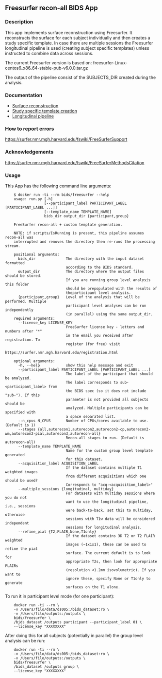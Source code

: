 ## Freesurfer recon-all BIDS App
### Description
This app implements surface reconstruction using Freesurfer. It reconstructs the surface for each subject individually and then
creates a study specific template. In case there are multiple sessions the Freesurfer longitudinal pipeline is used (creating subject specific templates) unless instructed to combine data across sessions.

The current Freesurfer version is based on: freesurfer-Linux-centos6_x86_64-stable-pub-v6.0.0.tar.gz

The output of the pipeline consist of the SUBJECTS_DIR created during the analysis.

### Documentation
 - [Surface reconstruction](https://surfer.nmr.mgh.harvard.edu/fswiki/recon-all)
 - [Study specific template creation](https://surfer.nmr.mgh.harvard.edu/fswiki/SurfaceRegAndTemplates#CreatingaregistrationtemplateinitializedwithFreeSurfertemplate.28DG.29)
 - [Longitudinal pipeline](https://surfer.nmr.mgh.harvard.edu/fswiki/LongitudinalProcessing)

### How to report errors
https://surfer.nmr.mgh.harvard.edu/fswiki/FreeSurferSupport

### Acknowledgements
https://surfer.nmr.mgh.harvard.edu/fswiki/FreeSurferMethodsCitation

### Usage
This App has the following command line arguments:

		$ docker run -ti --rm bids/freesurfer --help
		usage: run.py [-h]
		              [--participant_label PARTICIPANT_LABEL [PARTICIPANT_LABEL ...]]
		              [--template_name TEMPLATE_NAME]
		              bids_dir output_dir {participant,group}

		FreeSurfer recon-all + custom template generation.
		
		NOTE: if scripts/IsRunning is present, this pipeline assumes recon-all was
		interrupted and removes the directory then re-runs the processing stream.

		positional arguments:
		  bids_dir              The directory with the input dataset formatted
		                        according to the BIDS standard.
		  output_dir            The directory where the output files should be stored.
		                        If you are running group level analysis this folder
		                        should be prepopulated with the results of
		                        theparticipant level analysis.
		  {participant,group}   Level of the analysis that will be performed. Multiple
		                        participant level analyses can be run independently
		                        (in parallel) using the same output_dir.
		required arguments:
		  --license_key LICENSE_KEY
		                        FreeSurfer license key - letters and numbers after "*"
		                        in the email you received after registration. To
		                        register (for free) visit
		                        https://surfer.nmr.mgh.harvard.edu/registration.html
		
		optional arguments:
		  -h, --help            show this help message and exit
		  --participant_label PARTICIPANT_LABEL [PARTICIPANT_LABEL ...]
		                        The label of the participant that should be analyzed.
		                        The label corresponds to sub-<participant_label> from
		                        the BIDS spec (so it does not include "sub-"). If this
		                        parameter is not provided all subjects should be
		                        analyzed. Multiple participants can be specified with
		                        a space separated list.
		  --n_cpus N_CPUS       Number of CPUs/cores available to use. (Default is 1)
		  --stages {all,autorecon1,autorecon2,autorecon2-cp,autorecon2-wm,autorecon2-pial,autorecon3,autorecon-all}
		                        Recon-all stages to run. (Default is autorecon-all)
		  --template_name TEMPLATE_NAME
		                        Name for the custom group level template generated
		                        for this dataset.
		  --acquisition_label ACQUISITION_LABEL
                    			If the dataset contains multiple T1 weighted images
		                        from different acquisitions which one should be used?
		                        Corresponds to "acq-<acquisition_label>"
		  --multiple_sessions {longitudinal, multiday}
		                        For datasets with multiday sessions where you do not 
		                        want to use the longitudinal pipeline, i.e., sessions 
		                        were back-to-back, set this to multiday, otherwise 
		                        sessions with T1w data will be considered independent
		                        sessions for longitudinal analysis.
		  --refine_pial {T2,FLAIR,None,T1only}
		                        If the dataset contains 3D T2 or T2 FLAIR weighted 
		                        images (~1x1x1), these can be used to refine the pial
		                        surface. The current default is to look for
		                        appropriate T2s, then look for appropriate FLAIRs
		                        (resolution <1.2mm isovolumetric). If you want to
		                        ignore these, specify None or T1only to generate 
		                        surfaces on the T1 alone.

To run it in participant level mode (for one participant):

		docker run -ti --rm \
		-v /Users/filo/data/ds005:/bids_dataset:ro \
		-v /Users/filo/outputs:/outputs \
		bids/freesurfer \
		/bids_dataset /outputs participant --participant_label 01 \
		--license_key "XXXXXXXX"

After doing this for all subjects (potentially in parallel) the group level analysis
can be run:

		docker run -ti --rm \
		-v /Users/filo/data/ds005:/bids_dataset:ro \
		-v /Users/filo/outputs:/outputs \
		bids/freesurfer \
		/bids_dataset /outputs group \
		--license_key "XXXXXXXX"
